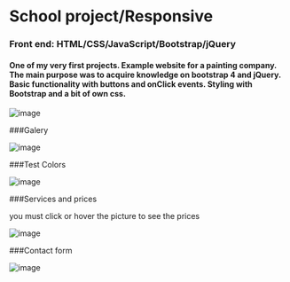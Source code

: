 School project/Responsive
===
### Front end: HTML/CSS/JavaScript/Bootstrap/jQuery
#### One of my very first projects. Example website for a painting company. The main purpose was to acquire knowledge on bootstrap 4 and jQuery. Basic functionality with buttons and onClick events. Styling with Bootstrap and a bit of own css.

![image](https://user-images.githubusercontent.com/55087458/85220993-d52be700-b3b8-11ea-80ce-e8f571b13a27.png)

###Galery

![image](https://user-images.githubusercontent.com/55087458/85221005-f8ef2d00-b3b8-11ea-9fee-ce9ab3b7f684.png)

###Test Colors

![image](https://user-images.githubusercontent.com/55087458/85221027-2d62e900-b3b9-11ea-8450-e9674c521016.png)

###Services and prices

you must click or hover the picture to see the prices

![image](https://user-images.githubusercontent.com/55087458/85221050-613e0e80-b3b9-11ea-9ad8-5369b4e9d85f.png)

###Contact form

![image](https://user-images.githubusercontent.com/55087458/85221060-8894db80-b3b9-11ea-9e87-279f94bbabbf.png)
